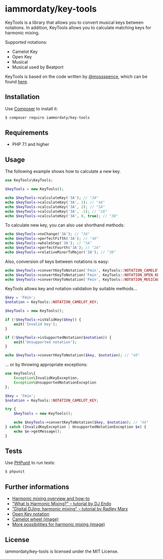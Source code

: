 # iammordaty/key-tools

KeyTools is a library that allows you to convert musical keys between notations. In addition, KeyTools allows you to calculate matching keys for harmonic mixing.

Supported notations:
* Camelot Key
* Open Key
* Musical
* Musical used by Beatport

KeyTools is based on the code written by [@mossspence](https://github.com/mossspence), which can be found [here](https://github.com/mossspence/trakofflive/blob/master/appsrc/moss/musicapp/finder/keyTools.php).

## Installation

Use [Composer](https://getcomposer.org/) to install it:

```bash
$ composer require iammordaty/key-tools
```

## Requirements

* PHP 7.1 and higher

## Usage

The following example shows how to calculate a new key.

```php
use KeyTools\KeyTools;

$keyTools = new KeyTools();

echo $keyTools->calculateKey('3A'); // "3A"
echo $keyTools->calculateKey('3A', 1); // "4A"
echo $keyTools->calculateKey('3A', 2); // "5A"
echo $keyTools->calculateKey('3A', -1); // "2A"
echo $keyTools->calculateKey('3A', 0, true); // "3B"
```

To calculate new key, you can also use shorthand methods:

```php
echo $keyTools->noChange('3A'); // "3A"
echo $keyTools->perfectFifth('3A'); // "4A"
echo $keyTools->wholeStep('3A'); // "5A"
echo $keyTools->perfectFourth('3A'); // "2A"
echo $keyTools->relativeMinorToMajor('3A'); // "3B"
```

Also, conversion of keys between notations is easy:

```php
echo $keyTools->convertKeyToNotation('Fmin', KeyTools::NOTATION_CAMELOT_KEY); // "4A"
echo $keyTools->convertKeyToNotation('Fmin', KeyTools::NOTATION_OPEN_KEY); // "9M"
echo $keyTools->convertKeyToNotation('Fmin', KeyTools::NOTATION_MUSICAL); // = "Fm"
```

KeyTools allows key and notation validation by suitable methods...

```php
$key = 'Fmin';
$notation = KeyTools::NOTATION_CAMELOT_KEY;

$keyTools = new KeyTools();

if (!$keyTools->isValidKey($key)) {
    exit('Invalid key');
}

if (!$keyTools->isSupportedNotation($notation)) {
    exit('Unsupported notation');
}

echo $keyTools->convertKeyToNotation($key, $notation); // "4A"
```

... or by throwing appropriate exceptions:


```php
use KeyTools\{
    Exception\InvalidKeyException,
    Exception\UnsupportedNotationException
};

$key = 'Fmin';
$notation = KeyTools::NOTATION_CAMELOT_KEY;

try {
    $keyTools = new KeyTools();

    echo $keyTools->convertKeyToNotation($key, $notation); // "4A"
} catch (InvalidKeyException | UnsupportedNotationException $e) {
    echo $e->getMessage();
}

```

## Tests

Use [PHPunit](https://phpunit.de) to run tests:

```bash
$ phpunit
```

## Further informations

 - [Harmonic mixing overview and how-to](http://www.harmonic-mixing.com/HowTo.aspx)
 - ["What Is Harmonic Mixing?" – tutorial by DJ Endo](http://blog.dubspot.com/harmonic-mixing-w-dj-endo-part-1/)
 - ["Digital DJing: harmonic mixing" – tutorial by Radley Marx](https://radleymarx.com/djs/digital-djing-harmonic-mixing/)
 - [Open Key notation](https://beatunes.com/en/open-key-notation.html)
 - [Camelot wheel (image)](https://forums.pioneerdj.com/hc/user_images/yBXP1v0OnnB8wIrg3_mbpw.jpeg)
 - [More possibilities for harmonic mixing (image)](https://imgur.com/KYw9IBE)

## License

iammordaty/key-tools is licensed under the MIT License.
